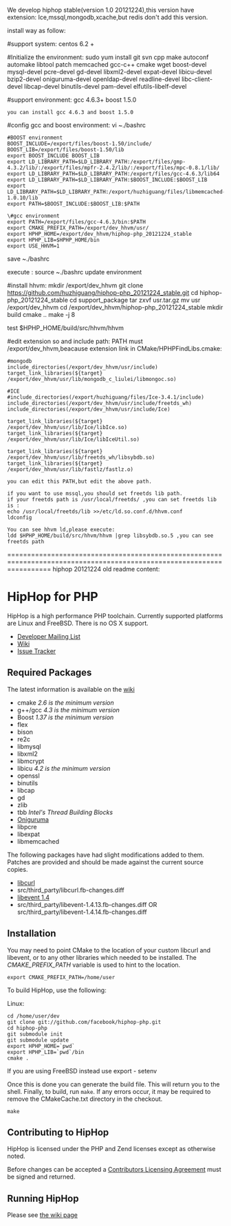 We develop hiphop stable(version 1.0 20121224),this version have extension:
Ice,mssql,mongodb,xcache,but redis don't add this version.

install way as follow:

#support system:
    centos 6.2 +

#Initialize the environment:
    sudo yum install git svn cpp make autoconf automake libtool patch memcached gcc-c++ cmake wget boost-devel mysql-devel pcre-devel gd-devel libxml2-devel expat-devel libicu-devel bzip2-devel oniguruma-devel openldap-devel readline-devel libc-client-devel libcap-devel binutils-devel pam-devel elfutils-libelf-devel

#support environment:
    gcc 4.6.3+ 
    boost 1.5.0

    you can install gcc 4.6.3 and boost 1.5.0

#config gcc and boost environment:
 vi ~./bashrc
    
    #BOOST environment
    BOOST_INCLUDE=/export/files/boost-1.50/include/
    BOOST_LIB=/export/files/boost-1.50/lib
    export BOOST_INCLUDE BOOST_LIB
    export LD_LIBRARY_PATH=$LD_LIBRARY_PATH:/export/files/gmp-4.3.2/lib/:/export/files/mpfr-2.4.2/lib/:/export/files/mpc-0.8.1/lib/
    export LD_LIBRARY_PATH=$LD_LIBRARY_PATH:/export/files/gcc-4.6.3/lib64
    export LD_LIBRARY_PATH=$LD_LIBRARY_PATH:$BOOST_INCLUDE:$BOOST_LIB
    export LD_LIBRARY_PATH=$LD_LIBRARY_PATH:/export/huzhiguang/files/libmemcached-1.0.10/lib
    export PATH=$BOOST_INCLUDE:$BOOST_LIB:$PATH
    
    \#gcc environment
    export PATH=/export/files/gcc-4.6.3/bin:$PATH
    export CMAKE_PREFIX_PATH=/export/dev_hhvm/usr/
    export HPHP_HOME=/export/dev_hhvm/hiphop-php_20121224_stable
    export HPHP_LIB=$HPHP_HOME/bin
    export USE_HHVM=1

save ~./bashrc

execute : source ~./bashrc
update environment

#install hhvm:
    mkdir /export/dev_hhvm
    git clone https://github.com/huzhiguang/hiphop-php_20121224_stable.git
    cd hiphop-php_20121224_stable
    cd support_package
    tar zxvf usr.tar.gz
    mv usr /export/dev_hhvm
    cd /export/dev_hhvm/hiphop-php_20121224_stable
    mkdir build
    cmake ..
    make -j 8

test $HPHP_HOME/build/src/hhvm/hhvm 

#edit extension so and include path:
PATH must /export/dev_hhvm,beacause extension link in CMake/HPHPFindLibs.cmake:

    #mongodb
	include_directories(/export/dev_hhvm/usr/include)
	target_link_libraries(${target} /export/dev_hhvm/usr/lib/mongodb_c_liulei/libmongoc.so)

	#ICE
    #include_directories(/export/huzhiguang/files/Ice-3.4.1/include)
	include_directories(/export/dev_hhvm/usr/include/freetds_wh)
	include_directories(/export/dev_hhvm/usr/include/Ice)

	target_link_libraries(${target} /export/dev_hhvm/usr/lib/Ice/libIce.so)	
	target_link_libraries(${target} /export/dev_hhvm/usr/lib/Ice/libIceUtil.so)		

	target_link_libraries(${target} /export/dev_hhvm/usr/lib/freetds_wh/libsybdb.so)
	target_link_libraries(${target} /export/dev_hhvm/usr/lib/fastlz/fastlz.o)
	
	you can edit this PATH,but edit the above path.
	
	if you want to use mssql,you should set freetds lib path.
	if your freetds path is /usr/local/freetds/ ,you can set freetds lib is :
	echo /usr/local/freetds/lib >>/etc/ld.so.conf.d/hhvm.conf
	ldconfig
	
	You can see hhvm ld,please execute:
	ldd $HPHP_HOME/build/src/hhvm/hhvm |grep libsybdb.so.5 ,you can see freetds path

=======================================================================================================================
hiphop 20121224 old readme content:
# HipHop for PHP

HipHop is a high performance PHP toolchain. Currently supported platforms are Linux and FreeBSD. There is no OS X support.

* [Developer Mailing List](http://groups.google.com/group/hiphop-php-dev)
* [Wiki](http://wiki.github.com/facebook/hiphop-php)
* [Issue Tracker](http://github.com/facebook/hiphop-php/issues)

## Required Packages

The latest information is available on the [wiki](http://wiki.github.com/facebook/hiphop-php/building-and-installing)

* cmake *2.6 is the minimum version*
* g++/gcc *4.3 is the minimum version*
* Boost *1.37 is the minimum version*
* flex
* bison
* re2c
* libmysql
* libxml2
* libmcrypt
* libicu *4.2 is the minimum version*
* openssl
* binutils
* libcap
* gd
* zlib
* tbb *Intel's Thread Building Blocks*
* [Oniguruma](http://www.geocities.jp/kosako3/oniguruma/)
* libpcre
* libexpat
* libmemcached

The following packages have had slight modifications added to them. Patches are provided and should be made against the current source copies.

* [libcurl](http://curl.haxx.se/download.html)
* src/third_party/libcurl.fb-changes.diff
* [libevent 1.4](http://www.monkey.org/~provos/libevent/)
* src/third_party/libevent-1.4.13.fb-changes.diff	OR src/third_party/libevent-1.4.14.fb-changes.diff

## Installation

You may need to point CMake to the location of your custom libcurl and libevent, or to any other libraries which needed to be installed. The *CMAKE_PREFIX_PATH* variable is used to hint to the location.

    export CMAKE_PREFIX_PATH=/home/user

To build HipHop, use the following:

Linux:

    cd /home/user/dev
    git clone git://github.com/facebook/hiphop-php.git
    cd hiphop-php
    git submodule init
    git submodule update
    export HPHP_HOME=`pwd`
    export HPHP_LIB=`pwd`/bin
    cmake .

If you are using FreeBSD instead use export - setenv

Once this is done you can generate the build file. This will return you to the shell. Finally, to build, run `make`. If any errors occur, it may be required to remove the CMakeCache.txt directory in the checkout.

    make

## Contributing to HipHop
HipHop is licensed under the PHP and Zend licenses except as otherwise noted.

Before changes can be accepted a [Contributors Licensing Agreement](http://developers.facebook.com/opensource/cla) must be signed and returned.

## Running HipHop

Please see [the wiki page](http://wiki.github.com/facebook/hiphop-php/running-hiphop)
